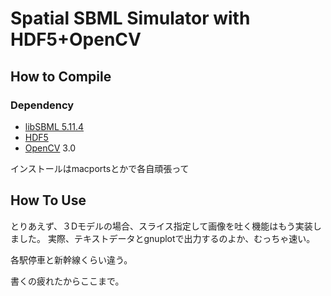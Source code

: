 # Spatial SBML Simulator with HDF5+OpenCV
## How to Compile
### Dependency
- [libSBML 5.11.4](http://sbml.org/Software/libSBML "libSBML")
- [HDF5](https://www.hdfgroup.org/HDF5/ "hdf5")
- [OpenCV]("http://opencv.org/" "opencv") 3.0

インストールはmacportsとかで各自頑張って

## How To Use
とりあえず、３Dモデルの場合、スライス指定して画像を吐く機能はもう実装しました。
実際、テキストデータとgnuplotで出力するのよか、むっちゃ速い。

各駅停車と新幹線くらい違う。

書くの疲れたからここまで。
